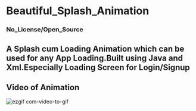 # Beautiful_Splash_Animation
### No_License/Open_Source

## A Splash cum Loading Animation which can be used for any App Loading.Built using Java and Xml.Especially Loading Screen for Login/Signup

## Video of Animation
![ezgif com-video-to-gif](https://user-images.githubusercontent.com/56636039/93077906-2c371480-f6a7-11ea-8083-8ac7a480bed8.gif)
